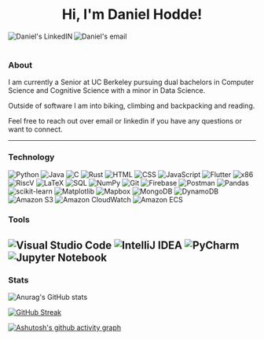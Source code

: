 <h1 align="center"> Hi, I'm Daniel Hodde! </h1>

<a href="https://www.linkedin.com/in/danielhodde/">
  <img align="left" alt="Daniel's LinkedIN" src="https://img.shields.io/badge/LinkedIn-0077B5?style=for-the-badge&logo=linkedin&logoColor=white" />
</a>

<a href="mailto:danielhodde@berkeley.edu">
  <img align="left" alt="Daniel's email" src="https://img.shields.io/badge/Gmail-D14836?style=for-the-badge&logo=gmail&logoColor=white" />
</a>
<br />
<br />

### About
I am currently a Senior at UC Berkeley pursuing dual bachelors in Computer Science and Cognitive Science with a minor in Data Science.

Outside of software I am into biking, climbing and backpacking and reading.

Feel free to reach out over email or linkedin if you have any questions or want to connect.

---------------------------------------------------------------------------------------------------------------------------------------------------------------------------------

### Technology

![Python](https://img.shields.io/badge/python-82aaff?style=for-the-badge&logo=python&logoColor=white)
![Java](https://img.shields.io/badge/java-82aaff.svg?style=for-the-badge&logo=java&logoColor=white)
![C](https://img.shields.io/badge/c-82aaff.svg?style=for-the-badge&logo=c&logoColor=white)
![Rust](https://img.shields.io/badge/rust-82aaff.svg?style=for-the-badge&logo=rust&logoColor=white)
![HTML](https://img.shields.io/badge/html-82aaff.svg?style=for-the-badge&logo=html5&logoColor=white)
![CSS](https://img.shields.io/badge/css-82aaff.svg?style=for-the-badge&logo=css3&logoColor=white)
![JavaScript](https://img.shields.io/badge/javascript-82aaff.svg?style=for-the-badge&logo=javascript&logoColor=white)
![Flutter](https://img.shields.io/badge/flutter-82aaff.svg?style=for-the-badge&logo=flutter&logoColor=white)
![x86](https://img.shields.io/badge/x86-82aaff.svg?style=for-the-badge&logo=x86&logoColor=white)
![RiscV](https://img.shields.io/badge/RiscV-82aaff.svg?style=for-the-badge&logo=riscv&logoColor=white)
![LaTeX](https://img.shields.io/badge/latex-82aaff.svg?style=for-the-badge&logo=latex&logoColor=white)
![SQL](https://img.shields.io/badge/sql-82aaff.svg?style=for-the-badge&logo=sql&logoColor=white)
![NumPy](https://img.shields.io/badge/numpy-82aaff.svg?style=for-the-badge&logo=numpy&logoColor=white)
![Git](https://img.shields.io/badge/git-82aaff.svg?style=for-the-badge&logo=git&logoColor=white)
![Firebase](https://img.shields.io/badge/firebase-82aaff.svg?style=for-the-badge&logo=firebase&logoColor=white)
![Postman](https://img.shields.io/badge/postman-82aaff.svg?style=for-the-badge&logo=postman&logoColor=white)
![Pandas](https://img.shields.io/badge/pandas-82aaff.svg?style=for-the-badge&logo=pandas&logoColor=white)
![scikit-learn](https://img.shields.io/badge/scikit--learn-82aaff.svg?style=for-the-badge&logo=scikit-learn&logoColor=white)
![Matplotlib](https://img.shields.io/badge/Matplotlib-82aaff.svg?style=for-the-badge&logo=Matplotlib&logoColor=white)
![Mapbox](https://img.shields.io/badge/mapbox-82aaff.svg?style=for-the-badge&logo=mapbox&logoColor=white)
![MongoDB](https://img.shields.io/badge/MongoDB-82aaff.svg?style=for-the-badge&logo=mongodb&logoColor=white)
![DynamoDB](https://img.shields.io/badge/DynamoDB-82aaff.svg?style=for-the-badge&logo=amazondynamodb&logoColor=white)
![Amazon S3](https://img.shields.io/badge/Amazon%20S3-82aaff.svg?style=for-the-badge&logo=amazons3&logoColor=white)
![Amazon CloudWatch](https://img.shields.io/badge/Amazon%20CloudWatch-82aaff.svg?style=for-the-badge&logo=amazoncloudwatch&logoColor=white)
![Amazon ECS](https://img.shields.io/badge/Amazon%20ECS-82aaff.svg?style=for-the-badge&logo=amazonecs&logoColor=white)

### Tools

![Visual Studio Code](https://img.shields.io/badge/Visual%20Studio%20Code-82aaff.svg?style=for-the-badge&logo=visual-studio-code&logoColor=white)
![IntelliJ IDEA](https://img.shields.io/badge/IntelliJ%20IDEA-82aaff?style=for-the-badge&logo=intellijidea&logoColor=F0F0F0)
![PyCharm](https://img.shields.io/badge/PyCharm-82aaff?style=for-the-badge&logo=pycharm&logoColor=white)
![Jupyter Notebook](https://img.shields.io/badge/jupyter-82aaff.svg?style=for-the-badge&logo=jupyter&logoColor=white)
---------------------------------------------------------------------------------------------------------------------------------------------------------------------------------

### Stats
<!-- Activity Stats (Commits, pulls, etc) -->
![Anurag's GitHub stats](https://github-readme-stats.vercel.app/api?username=DanielHodde&show_icons=true&theme=material-palenight&rank_icon=github)

<!-- Streak Stats -->
[![GitHub Streak](https://streak-stats.demolab.com?user=DanielHodde&theme=material-palenight)](https://git.io/streak-stats)

<!-- Activity Graph -->
[![Ashutosh's github activity graph](https://github-readme-activity-graph.vercel.app/graph?username=DanielHodde&theme=material-palenight)](https://github.com/ashutosh00710/github-readme-activity-graph)


